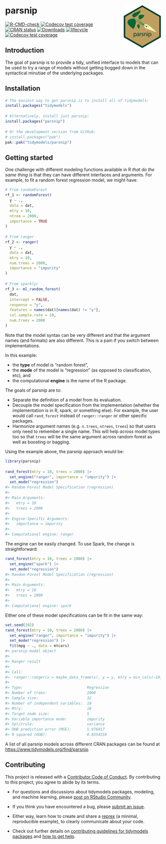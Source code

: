 
<!-- README.md is generated from README.Rmd. Please edit that file -->

# parsnip <a href="https://parsnip.tidymodels.org/"><img src="man/figures/logo.png" align="right" height="138" alt="a drawing of a parsnip on a beige background" /></a>

<!-- badges: start -->

[![R-CMD-check](https://github.com/tidymodels/parsnip/actions/workflows/R-CMD-check.yaml/badge.svg)](https://github.com/tidymodels/parsnip/actions/workflows/R-CMD-check.yaml)
[![Codecov test
coverage](https://codecov.io/gh/tidymodels/parsnip/branch/main/graph/badge.svg)](https://app.codecov.io/gh/tidymodels/parsnip?branch=main)
[![CRAN
status](https://www.r-pkg.org/badges/version/parsnip)](https://CRAN.R-project.org/package=parsnip)
[![Downloads](https://cranlogs.r-pkg.org/badges/parsnip)](https://CRAN.R-project.org/package=parsnip)
[![lifecycle](https://img.shields.io/badge/lifecycle-stable-brightgreen.svg)](https://lifecycle.r-lib.org/articles/stages.html)
[![Codecov test
coverage](https://codecov.io/gh/tidymodels/parsnip/graph/badge.svg)](https://app.codecov.io/gh/tidymodels/parsnip)
<!-- badges: end -->

## Introduction

The goal of parsnip is to provide a tidy, unified interface to models
that can be used to try a range of models without getting bogged down in
the syntactical minutiae of the underlying packages.

## Installation

``` r
# The easiest way to get parsnip is to install all of tidymodels:
install.packages("tidymodels")

# Alternatively, install just parsnip:
install.packages("parsnip")

# Or the development version from GitHub:
# install.packages("pak")
pak::pak("tidymodels/parsnip")
```

## Getting started

One challenge with different modeling functions available in R *that do
the same thing* is that they can have different interfaces and
arguments. For example, to fit a random forest regression model, we
might have:

``` r
# From randomForest
rf_1 <- randomForest(
  y ~ ., 
  data = dat, 
  mtry = 10, 
  ntree = 2000, 
  importance = TRUE
)

# From ranger
rf_2 <- ranger(
  y ~ ., 
  data = dat, 
  mtry = 10, 
  num.trees = 2000, 
  importance = "impurity"
)

# From sparklyr
rf_3 <- ml_random_forest(
  dat, 
  intercept = FALSE, 
  response = "y", 
  features = names(dat)[names(dat) != "y"], 
  col.sample.rate = 10,
  num.trees = 2000
)
```

Note that the model syntax can be very different and that the argument
names (and formats) are also different. This is a pain if you switch
between implementations.

In this example:

- the **type** of model is “random forest”,
- the **mode** of the model is “regression” (as opposed to
  classification, etc), and
- the computational **engine** is the name of the R package.

The goals of parsnip are to:

- Separate the definition of a model from its evaluation.
- Decouple the model specification from the implementation (whether the
  implementation is in R, spark, or something else). For example, the
  user would call `rand_forest` instead of `ranger::ranger` or other
  specific packages.
- Harmonize argument names (e.g. `n.trees`, `ntrees`, `trees`) so that
  users only need to remember a single name. This will help *across*
  model types too so that `trees` will be the same argument across
  random forest as well as boosting or bagging.

Using the example above, the parsnip approach would be:

``` r
library(parsnip)

rand_forest(mtry = 10, trees = 2000) |>
  set_engine("ranger", importance = "impurity") |>
  set_mode("regression")
#> Random Forest Model Specification (regression)
#> 
#> Main Arguments:
#>   mtry = 10
#>   trees = 2000
#> 
#> Engine-Specific Arguments:
#>   importance = impurity
#> 
#> Computational engine: ranger
```

The engine can be easily changed. To use Spark, the change is
straightforward:

``` r
rand_forest(mtry = 10, trees = 2000) |>
  set_engine("spark") |>
  set_mode("regression")
#> Random Forest Model Specification (regression)
#> 
#> Main Arguments:
#>   mtry = 10
#>   trees = 2000
#> 
#> Computational engine: spark
```

Either one of these model specifications can be fit in the same way:

``` r
set.seed(192)
rand_forest(mtry = 10, trees = 2000) |>
  set_engine("ranger", importance = "impurity") |>
  set_mode("regression") |>
  fit(mpg ~ ., data = mtcars)
#> parsnip model object
#> 
#> Ranger result
#> 
#> Call:
#>  ranger::ranger(x = maybe_data_frame(x), y = y, mtry = min_cols(~10,      x), num.trees = ~2000, importance = ~"impurity", num.threads = 1,      verbose = FALSE, seed = sample.int(10^5, 1)) 
#> 
#> Type:                             Regression 
#> Number of trees:                  2000 
#> Sample size:                      32 
#> Number of independent variables:  10 
#> Mtry:                             10 
#> Target node size:                 5 
#> Variable importance mode:         impurity 
#> Splitrule:                        variance 
#> OOB prediction error (MSE):       5.976917 
#> R squared (OOB):                  0.8354559
```

A list of all parsnip models across different CRAN packages can be found
at <https://www.tidymodels.org/find/parsnip>.

## Contributing

This project is released with a [Contributor Code of
Conduct](https://contributor-covenant.org/version/2/0/CODE_OF_CONDUCT.html).
By contributing to this project, you agree to abide by its terms.

- For questions and discussions about tidymodels packages, modeling, and
  machine learning, please [post on RStudio
  Community](https://forum.posit.co/new-topic?category_id=15&tags=tidymodels,question).

- If you think you have encountered a bug, please [submit an
  issue](https://github.com/tidymodels/parsnip/issues).

- Either way, learn how to create and share a
  [reprex](https://reprex.tidyverse.org/articles/articles/learn-reprex.html)
  (a minimal, reproducible example), to clearly communicate about your
  code.

- Check out further details on [contributing guidelines for tidymodels
  packages](https://www.tidymodels.org/contribute/) and [how to get
  help](https://www.tidymodels.org/help/).

